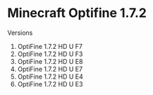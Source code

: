 # Minecraft Optifine 1.7.2
Versions

1. OptiFine 1.7.2 HD U F7
2. OptiFine 1.7.2 HD U F3
3. OptiFine 1.7.2 HD U E8
4. OptiFine 1.7.2 HD U E7
5. OptiFine 1.7.2 HD U E4
6. OptiFine 1.7.2 HD U E3
